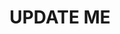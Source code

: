 ---
guid: "B61E8385-3526-4AFB-AD1B-9DD1A12B8602"
title: UPDATE ME
description: UPDATE ME
pubDate: "Tue, 2 May 2023 18:00:00 -0400"
itunes-explicit: "no"
itunes-episode: 74
itunes-episodeType: full

# More info
youtube-full: UPDATE ME
discussion: UPDATE ME

# Timeline
timeline:
  - seconds: 0
    title: Intro

# File information
enclosure-url: "https://media.phor.net/csh/2023-05-02-episode-74.m4a"
enclosure-length: UPDATE ME
enclosure-type: "audio/x-m4a"
itunes-duration: UPDATE ME

# CSH information
badges:
  - type: stayed-to-end
    recipient: fulldecent
  - type: stayed-to-end
    recipient: dtedesco1
---